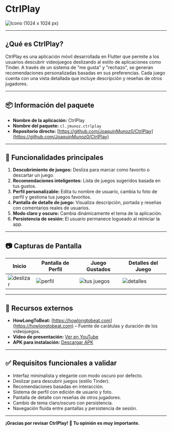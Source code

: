# CtrlPlay

![Icono (1024 x 1024 px)](https://github.com/user-attachments/assets/b7071f99-e544-4a4c-a092-a69a83adf82d)

---

## ¿Qué es CtrlPlay?

CtrlPlay es una aplicación móvil desarrollada en Flutter que permite a los usuarios descubrir videojuegos deslizando al estilo de aplicaciones como Tinder. A través de un sistema de "me gusta" y "rechazo", se generan recomendaciones personalizadas basadas en sus preferencias. Cada juego cuenta con una vista detallada que incluye descripción y reseñas de otros jugadores.

---

## 📦 Información del paquete

- **Nombre de la aplicación:** CtrlPlay  
- **Nombre del paquete:** `cl.jmunoz.ctrlplay`  
- **Repositorio directo:** [https://github.com/JoaquinMunoz0/CtrlPlay](https://github.com/JoaquinMunoz0/CtrlPlay)

---

## 🧩 Funcionalidades principales

1. **Descubrimiento de juegos:** Desliza para marcar como favorito o descartar un juego.
2. **Recomendaciones inteligentes:** Lista de juegos sugeridos basada en tus gustos.
3. **Perfil personalizable:** Edita tu nombre de usuario, cambia tu foto de perfil y gestiona tus juegos favoritos.
4. **Pantalla de detalle de juego:** Visualiza descripción, portada y reseñas con comentarios reales de usuarios.
5. **Modo claro y oscuro:** Cambia dinámicamente el tema de la aplicación.
6. **Persistencia de sesión:** El usuario permanece logueado al reiniciar la app.

---

## 📷 Capturas de Pantalla

| Inicio                      | Pantalla de Perfil             | Juego Gustados                     | Detalles del Juego                |
|----------------------------|--------------------------------|------------------------------------|-----------------------------------|
| ![deslizar](https://github.com/user-attachments/assets/f2f82a19-029d-4d7a-a292-5f0e37ef1130) | ![perfil](https://github.com/user-attachments/assets/dd33c963-139f-4569-8806-5f1f6f119f65) | ![tus juegos](https://github.com/user-attachments/assets/7a28882b-c19d-483f-a4d6-079519e91d5e) | ![detalles](https://github.com/user-attachments/assets/cb55ec79-4719-4b3f-8e58-cc69a672a1e8) |

---

## 🔗 Recursos externos

- **HowLongToBeat:** [https://howlongtobeat.com](https://howlongtobeat.com) – Fuente de carátulas y duración de los videojuegos.
- **Video de presentación:** [Ver en YouTube](https://www.youtube.com/watch?v=jWLgkmKLg1Y)
- **APK para instalación:** [Descargar APK](https://github.com/JoaquinMunoz0/CtrlPlay/releases/download/v1.0/ctrlplay.apk)

---

## ✅ Requisitos funcionales a validar

- Interfaz minimalista y elegante con modo oscuro por defecto.
- Deslizar para descubrir juegos (estilo Tinder).
- Recomendaciones basadas en interacción.
- Sistema de perfil con edición de usuario y foto.
- Pantalla de detalle con reseñas de otros jugadores.
- Cambio de tema claro/oscuro con persistencia.
- Navegación fluida entre pantallas y persistencia de sesión.

---

**¡Gracias por revisar CtrlPlay! 👾 Tu opinión es muy importante.**
